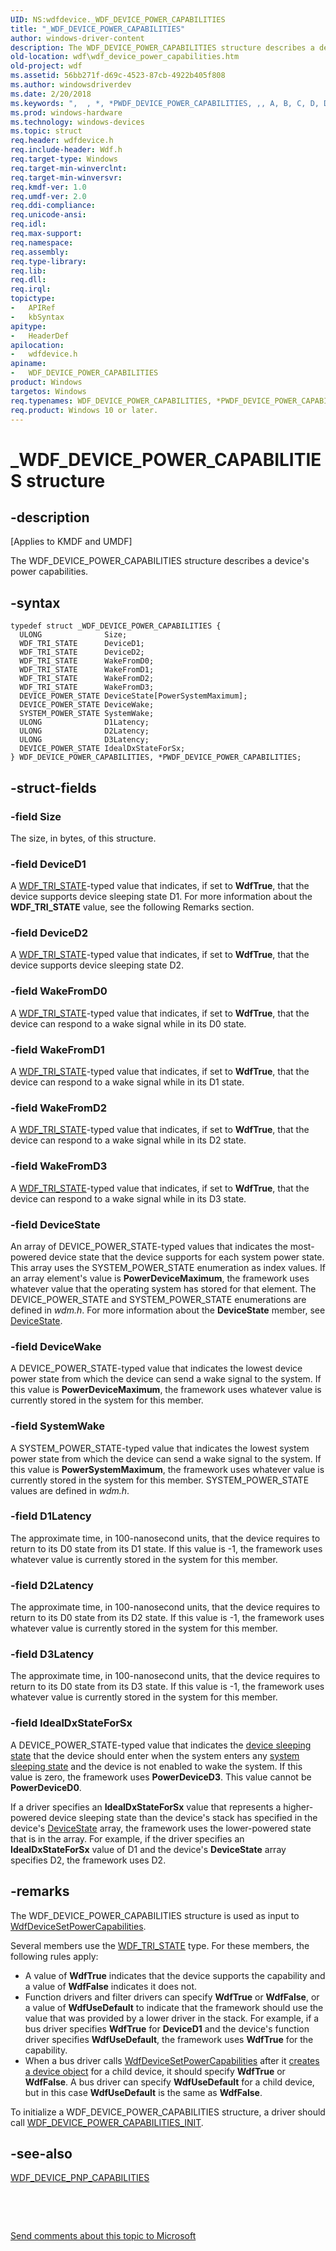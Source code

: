 ```yaml
---
UID: NS:wdfdevice._WDF_DEVICE_POWER_CAPABILITIES
title: "_WDF_DEVICE_POWER_CAPABILITIES"
author: windows-driver-content
description: The WDF_DEVICE_POWER_CAPABILITIES structure describes a device's power capabilities.
old-location: wdf\wdf_device_power_capabilities.htm
old-project: wdf
ms.assetid: 56bb271f-d69c-4523-87cb-4922b405f808
ms.author: windowsdriverdev
ms.date: 2/20/2018
ms.keywords: ",  , *, *PWDF_DEVICE_POWER_CAPABILITIES, ,, A, B, C, D, DFDeviceObjectGeneralRef_6678d7f5-5de1-473f-a2db-777405225add.xml, E, F, I, L, O, P, PWDF_DEVICE_POWER_CAPABILITIES, PWDF_DEVICE_POWER_CAPABILITIES structure pointer, R, S, T, V, W, WDF_DEVICE_POWER_CAPABILITIES, WDF_DEVICE_POWER_CAPABILITIES structure, _, _WDF_DEVICE_POWER_CAPABILITIES, kmdf.wdf_device_power_capabilities, wdf.wdf_device_power_capabilities, wdfdevice/PWDF_DEVICE_POWER_CAPABILITIES, wdfdevice/WDF_DEVICE_POWER_CAPABILITIES"
ms.prod: windows-hardware
ms.technology: windows-devices
ms.topic: struct
req.header: wdfdevice.h
req.include-header: Wdf.h
req.target-type: Windows
req.target-min-winverclnt: 
req.target-min-winversvr: 
req.kmdf-ver: 1.0
req.umdf-ver: 2.0
req.ddi-compliance: 
req.unicode-ansi: 
req.idl: 
req.max-support: 
req.namespace: 
req.assembly: 
req.type-library: 
req.lib: 
req.dll: 
req.irql: 
topictype:
-	APIRef
-	kbSyntax
apitype:
-	HeaderDef
apilocation:
-	wdfdevice.h
apiname:
-	WDF_DEVICE_POWER_CAPABILITIES
product: Windows
targetos: Windows
req.typenames: WDF_DEVICE_POWER_CAPABILITIES, *PWDF_DEVICE_POWER_CAPABILITIES
req.product: Windows 10 or later.
---
```


# _WDF_DEVICE_POWER_CAPABILITIES structure


## -description


<p class="CCE_Message">[Applies to KMDF and UMDF]

The WDF_DEVICE_POWER_CAPABILITIES structure describes a device's power capabilities.


## -syntax


````
typedef struct _WDF_DEVICE_POWER_CAPABILITIES {
  ULONG              Size;
  WDF_TRI_STATE      DeviceD1;
  WDF_TRI_STATE      DeviceD2;
  WDF_TRI_STATE      WakeFromD0;
  WDF_TRI_STATE      WakeFromD1;
  WDF_TRI_STATE      WakeFromD2;
  WDF_TRI_STATE      WakeFromD3;
  DEVICE_POWER_STATE DeviceState[PowerSystemMaximum];
  DEVICE_POWER_STATE DeviceWake;
  SYSTEM_POWER_STATE SystemWake;
  ULONG              D1Latency;
  ULONG              D2Latency;
  ULONG              D3Latency;
  DEVICE_POWER_STATE IdealDxStateForSx;
} WDF_DEVICE_POWER_CAPABILITIES, *PWDF_DEVICE_POWER_CAPABILITIES;
````


## -struct-fields




### -field Size

The size, in bytes, of this structure.


### -field DeviceD1

A <a href="..\wudfddi_types\ne-wudfddi_types-_wdf_tri_state.md">WDF_TRI_STATE</a>-typed value that indicates, if set to <b>WdfTrue</b>, that the device supports device sleeping state D1. For more information about the <b>WDF_TRI_STATE</b> value, see the following Remarks section.


### -field DeviceD2

A <a href="..\wudfddi_types\ne-wudfddi_types-_wdf_tri_state.md">WDF_TRI_STATE</a>-typed value that indicates, if set to <b>WdfTrue</b>, that the device supports device sleeping state D2. 


### -field WakeFromD0

A <a href="..\wudfddi_types\ne-wudfddi_types-_wdf_tri_state.md">WDF_TRI_STATE</a>-typed value that indicates, if set to <b>WdfTrue</b>, that the device can respond to a wake signal while in its D0 state. 


### -field WakeFromD1

A <a href="..\wudfddi_types\ne-wudfddi_types-_wdf_tri_state.md">WDF_TRI_STATE</a>-typed value that indicates, if set to <b>WdfTrue</b>, that the device can respond to a wake signal while in its D1 state. 


### -field WakeFromD2

A <a href="..\wudfddi_types\ne-wudfddi_types-_wdf_tri_state.md">WDF_TRI_STATE</a>-typed value that indicates, if set to <b>WdfTrue</b>, that the device can respond to a wake signal while in its D2 state. 


### -field WakeFromD3

A <a href="..\wudfddi_types\ne-wudfddi_types-_wdf_tri_state.md">WDF_TRI_STATE</a>-typed value that indicates, if set to <b>WdfTrue</b>, that the device can respond to a wake signal while in its D3 state. 


### -field DeviceState

An array of DEVICE_POWER_STATE-typed values that indicates the most-powered device state that the device supports for each system power state. This array uses the SYSTEM_POWER_STATE enumeration as index values. If an array element's value is <b>PowerDeviceMaximum</b>, the framework uses whatever value that the operating system has stored for that element. The DEVICE_POWER_STATE and SYSTEM_POWER_STATE enumerations are defined in <i>wdm.h</i>. For more information about the <b>DeviceState</b> member, see <a href="https://msdn.microsoft.com/library/windows/hardware/ff543087">DeviceState</a>.


### -field DeviceWake

A DEVICE_POWER_STATE-typed value that indicates the lowest device power state from which the device can send a wake signal to the system. If this value is <b>PowerDeviceMaximum</b>, the framework uses whatever value is currently stored in the system for this member. 


### -field SystemWake

A SYSTEM_POWER_STATE-typed value that indicates the lowest system power state from which the device can send a wake signal to the system. If this value is <b>PowerSystemMaximum</b>, the framework uses whatever value is currently stored in the system for this member. SYSTEM_POWER_STATE values are defined in <i>wdm.h</i>.


### -field D1Latency

The approximate time, in 100-nanosecond units, that the device requires to return to its D0 state from its D1 state. If this value is -1, the framework uses whatever value is currently stored in the system for this member. 


### -field D2Latency

The approximate time, in 100-nanosecond units, that the device requires to return to its D0 state from its D2 state. If this value is -1, the framework uses whatever value is currently stored in the system for this member. 


### -field D3Latency

The approximate time, in 100-nanosecond units, that the device requires to return to its D0 state from its D3 state. If this value is -1, the framework uses whatever value is currently stored in the system for this member. 


### -field IdealDxStateForSx

A DEVICE_POWER_STATE-typed value that indicates the <a href="https://msdn.microsoft.com/f594a63f-10ce-439d-abe3-d342555d98f0">device sleeping state</a> that the device should enter when the system enters any <a href="https://msdn.microsoft.com/2fd883b5-4e89-4ce9-b75a-b821348ac860">system sleeping state</a> and the device is not enabled to wake the system. If this value is zero, the framework uses <b>PowerDeviceD3</b>. This value cannot be <b>PowerDeviceD0</b>.

If a driver specifies an <b>IdealDxStateForSx</b> value that represents a higher-powered device sleeping state than the device's stack has specified in the device's <a href="https://msdn.microsoft.com/library/windows/hardware/ff543087">DeviceState</a> array, the framework uses the lower-powered state that is in the array. For example, if the driver specifies an <b>IdealDxStateForSx</b> value of D1 and the device's <b>DeviceState</b> array specifies D2, the framework uses D2. 


## -remarks



The WDF_DEVICE_POWER_CAPABILITIES structure is used as input to <a href="..\wdfdevice\nf-wdfdevice-wdfdevicesetpowercapabilities.md">WdfDeviceSetPowerCapabilities</a>.

Several members use the <a href="..\wudfddi_types\ne-wudfddi_types-_wdf_tri_state.md">WDF_TRI_STATE</a> type. For these members, the following rules apply:

<ul>
<li>
A value of <b>WdfTrue</b> indicates that the device supports the capability and a value of <b>WdfFalse</b> indicates it does not. 

</li>
<li>
Function drivers and filter drivers can specify <b>WdfTrue</b> or <b>WdfFalse</b>, or a value of <b>WdfUseDefault</b> to indicate that the framework should use the value that was provided by a lower driver in the stack. For example, if a bus driver specifies <b>WdfTrue</b> for <b>DeviceD1</b> and the device's function driver specifies <b>WdfUseDefault</b>, the framework uses <b>WdfTrue</b> for the capability.

</li>
<li>
When a bus driver calls <a href="..\wdfdevice\nf-wdfdevice-wdfdevicesetpowercapabilities.md">WdfDeviceSetPowerCapabilities</a> after it <a href="https://docs.microsoft.com/en-us/windows-hardware/drivers/wdf/creating-device-objects-in-a-bus-driver">creates a device object</a> for a child device, it should specify <b>WdfTrue</b> or <b>WdfFalse</b>. A bus driver can specify <b>WdfUseDefault</b> for a child device, but in this case <b>WdfUseDefault</b> is the same as <b>WdfFalse</b>.

</li>
</ul>
To initialize a WDF_DEVICE_POWER_CAPABILITIES structure, a driver should call <a href="..\wdfdevice\nf-wdfdevice-wdf_device_power_capabilities_init.md">WDF_DEVICE_POWER_CAPABILITIES_INIT</a>.




## -see-also

<a href="..\wdfdevice\ns-wdfdevice-_wdf_device_pnp_capabilities.md">WDF_DEVICE_PNP_CAPABILITIES</a>



 

 

<a href="mailto:wsddocfb@microsoft.com?subject=Documentation%20feedback [wdf\wdf]:%20WDF_DEVICE_POWER_CAPABILITIES structure%20 RELEASE:%20(2/20/2018)&amp;body=%0A%0APRIVACY STATEMENT%0A%0AWe use your feedback to improve the documentation. We don't use your email address for any other purpose, and we'll remove your email address from our system after the issue that you're reporting is fixed. While we're working to fix this issue, we might send you an email message to ask for more info. Later, we might also send you an email message to let you know that we've addressed your feedback.%0A%0AFor more info about Microsoft's privacy policy, see http://privacy.microsoft.com/en-us/default.aspx." title="Send comments about this topic to Microsoft">Send comments about this topic to Microsoft</a>

